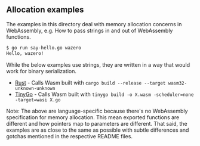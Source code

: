 ## Allocation examples

The examples in this directory deal with memory allocation concerns in
WebAssembly, e.g. How to pass strings in and out of WebAssembly functions.

```bash
$ go run say-hello.go wazero
Hello, wazero!
```

While the below examples use strings, they are written in a way that would work
for binary serialization.

* [Rust](rust) - Calls Wasm built with `cargo build --release --target wasm32-unknown-unknown`
* [TinyGo](tinygo) - Calls Wasm built with `tinygo build -o X.wasm -scheduler=none -target=wasi X.go`


Note: The above are language-specific because there's no WebAssembly
specification for memory allocation. This mean exported functions are different
and how pointers map to parameters are different. That said, the examples are
as close to the same as possible with subtle differences and gotchas mentioned
in the respective README files.

